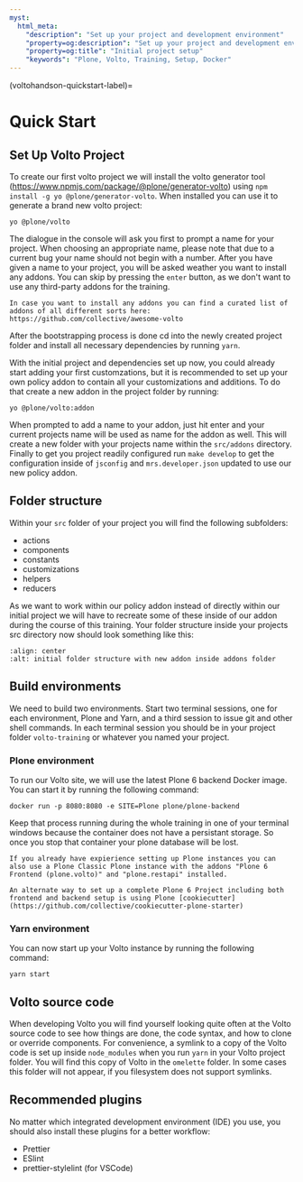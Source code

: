 ```yaml
---
myst:
  html_meta:
    "description": "Set up your project and development environment"
    "property=og:description": "Set up your project and development environment"
    "property=og:title": "Initial project setup"
    "keywords": "Plone, Volto, Training, Setup, Docker"
---
```


(voltohandson-quickstart-label)=

# Quick Start

## Set Up Volto Project

To create our first volto project we will install the volto generator tool (https://www.npmjs.com/package/@plone/generator-volto) using `npm install -g yo @plone/generator-volto`. When installed you can use it to generate a brand new volto project:

```shell
yo @plone/volto
```
The dialogue in the console will ask you first to prompt a name for your project. When choosing an appropriate name, please note that due to a current bug your name should not begin with a number. After you have given a name to your project, you will be asked weather you want to install any addons. You can skip by pressing the `enter` button, as we don't want to use any third-party addons for the training.

```{hint}
In case you want to install any addons you can find a curated list of addons of all different sorts here: https://github.com/collective/awesome-volto
```

After the bootstrapping process is done cd into the newly created project folder and install all necessary dependencies by running `yarn`.

With the initial project and dependencies set up now, you could already start adding your first customzations, but it is recommended to set up your own policy addon to contain all your customizations and additions. To do that create a new addon in the project folder by running:

```shell
yo @plone/volto:addon
```

When prompted to add a name to your addon, just hit enter and your current projects name will be used as name for the addon as well. This will create a new folder with your projects name within the `src/addons` directory. Finally to get you project readily configured run `make develop` to get the configuration inside of `jsconfig` and `mrs.developer.json` updated to use our new policy addon.

## Folder structure

Within your `src` folder of your project you will find the following subfolders:

- actions
- components
- constants
- customizations
- helpers
- reducers

As we want to work within our policy addon instead of directly within our initial project we will have to recreate some of these inside of our addon during the course of this training. Your folder structure inside your projects src directory now should look something like this:

```{image} _static/initial_folder_structure.png
:align: center
:alt: initial folder structure with new addon inside addons folder
```


## Build environments

We need to build two environments.
Start two terminal sessions, one for each environment, Plone and Yarn, and a third session to issue git and other shell commands.
In each terminal session you should be in your project folder `volto-training` or whatever you named your project.

### Plone environment

To run our Volto site, we will use the latest Plone 6 backend Docker image.
You can start it by running the following command:

```shell
docker run -p 8080:8080 -e SITE=Plone plone/plone-backend
```

Keep that process running during the whole training in one of your terminal windows because the container does not have a persistant storage. So once you stop that container your plone database will be lost.

```{note}
If you already have expierience setting up Plone instances you can also use a Plone Classic Plone instance with the addons "Plone 6 Frontend (plone.volto)" and "plone.restapi" installed.
```

```{seealso}
An alternate way to set up a complete Plone 6 Project including both frontend and backend setup is using Plone [cookiecutter](https://github.com/collective/cookiecutter-plone-starter)
```
### Yarn environment

You can now start up your Volto instance by running the following command:

```shell
yarn start
```

## Volto source code

When developing Volto you will find yourself looking quite often at the Volto source code to see how things are done, the code syntax, and how to clone or override components.
For convenience, a symlink to a copy of the Volto code is set up inside `node_modules` when you run `yarn` in your Volto project folder.
You will find this copy of Volto in the `omelette` folder. In some cases this folder will not appear, if you filesystem does not support symlinks.

## Recommended plugins

No matter which integrated development environment (IDE) you use, you should also install these plugins for a better workflow:

- Prettier
- ESlint
- prettier-stylelint (for VSCode)
